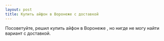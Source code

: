```yaml
---
layout: post 
title: Купить айфон в Воронеже с доставкой 
--- 
```

Посоветуйте, решил купить айфон в Воронеже , но нигде не могу найти вариант с доставкой.